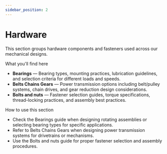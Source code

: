 ```yaml
---
sidebar_position: 2
---
```


# Hardware

This section groups hardware components and fasteners used across our mechanical designs.

What you'll find here

- **Bearings** — Bearing types, mounting practices, lubrication guidelines, and selection criteria for different loads and speeds.
- **Belts Chains Gears** — Power transmission options including belt/pulley systems, chain drives, and gear reduction design considerations.
- **Bolts and nuts** — Fastener selection guides, torque specifications, thread-locking practices, and assembly best practices.

How to use this section

- Check the Bearings guide when designing rotating assemblies or selecting bearing types for specific applications.
- Refer to Belts Chains Gears when designing power transmission systems for drivetrains or mechanisms.
- Use the Bolts and nuts guide for proper fastener selection and assembly procedures.

